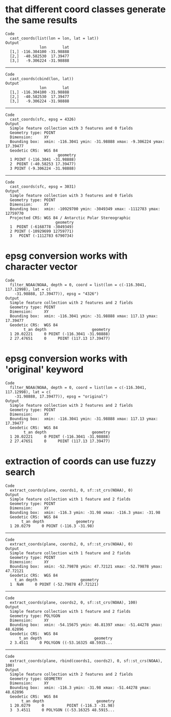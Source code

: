 # that different coord classes generate the same results

    Code
      cast_coords(list(lon = lon, lat = lat))
    Output
                   lon       lat
      [1,] -116.304100 -31.98888
      [2,]  -40.582530  17.39477
      [3,]   -9.306224 -31.98888

---

    Code
      cast_coords(cbind(lon, lat))
    Output
                   lon       lat
      [1,] -116.304100 -31.98888
      [2,]  -40.582530  17.39477
      [3,]   -9.306224 -31.98888

---

    Code
      cast_coords(sfc, epsg = 4326)
    Output
      Simple feature collection with 3 features and 0 fields
      Geometry type: POINT
      Dimension:     XY
      Bounding box:  xmin: -116.3041 ymin: -31.98888 xmax: -9.306224 ymax: 17.39477
      Geodetic CRS:  WGS 84
                           geometry
      1 POINT (-116.3041 -31.98888)
      2  POINT (-40.58253 17.39477)
      3 POINT (-9.306224 -31.98888)

---

    Code
      cast_coords(sfc, epsg = 3031)
    Output
      Simple feature collection with 3 features and 0 fields
      Geometry type: POINT
      Dimension:     XY
      Bounding box:  xmin: -10929700 ymin: -3049349 xmax: -1112783 ymax: 12759770
      Projected CRS: WGS 84 / Antarctic Polar Stereographic
                          geometry
      1  POINT (-6168778 -3049349)
      2 POINT (-10929699 12759771)
      3   POINT (-1112783 6790734)

# epsg conversion works with character vector

    Code
      filter_NOAA(NOAA, depth = 0, coord = list(lon = c(-116.3041, 117.12998), lat = c(
        -31.98888, 17.39477)), epsg = "4326")
    Output
      Simple feature collection with 2 features and 2 fields
      Geometry type: POINT
      Dimension:     XY
      Bounding box:  xmin: -116.3041 ymin: -31.98888 xmax: 117.13 ymax: 17.39477
      Geodetic CRS:  WGS 84
            t_an depth                    geometry
      1 20.02221     0 POINT (-116.3041 -31.98888)
      2 27.47651     0     POINT (117.13 17.39477)

# epsg conversion works with 'original' keyword

    Code
      filter_NOAA(NOAA, depth = 0, coord = list(lon = c(-116.3041, 117.12998), lat = c(
        -31.98888, 17.39477)), epsg = "original")
    Output
      Simple feature collection with 2 features and 2 fields
      Geometry type: POINT
      Dimension:     XY
      Bounding box:  xmin: -116.3041 ymin: -31.98888 xmax: 117.13 ymax: 17.39477
      Geodetic CRS:  WGS 84
            t_an depth                    geometry
      1 20.02221     0 POINT (-116.3041 -31.98888)
      2 27.47651     0     POINT (117.13 17.39477)

# extraction of coords can use fuzzy search

    Code
      extract_coords(plane, coords1, 0, sf::st_crs(NOAA), 0)
    Output
      Simple feature collection with 1 feature and 2 fields
      Geometry type: POINT
      Dimension:     XY
      Bounding box:  xmin: -116.3 ymin: -31.98 xmax: -116.3 ymax: -31.98
      Geodetic CRS:  WGS 84
           t_an depth              geometry
      1 20.0279     0 POINT (-116.3 -31.98)

---

    Code
      extract_coords(plane, coords2, 0, sf::st_crs(NOAA), 0)
    Output
      Simple feature collection with 1 feature and 2 fields
      Geometry type: POINT
      Dimension:     XY
      Bounding box:  xmin: -52.79878 ymin: 47.72121 xmax: -52.79878 ymax: 47.72121
      Geodetic CRS:  WGS 84
        t_an depth                   geometry
      1  NaN     0 POINT (-52.79878 47.72121)

---

    Code
      extract_coords(plane, coords2, 0, sf::st_crs(NOAA), 100)
    Output
      Simple feature collection with 1 feature and 2 fields
      Geometry type: POLYGON
      Dimension:     XY
      Bounding box:  xmin: -54.15675 ymin: 46.81397 xmax: -51.44278 ymax: 48.62896
      Geodetic CRS:  WGS 84
          t_an depth                       geometry
      2 3.4511     0 POLYGON ((-53.16325 48.5915...

---

    Code
      extract_coords(plane, rbind(coords1, coords2), 0, sf::st_crs(NOAA), 100)
    Output
      Simple feature collection with 2 features and 2 fields
      Geometry type: GEOMETRY
      Dimension:     XY
      Bounding box:  xmin: -116.3 ymin: -31.98 xmax: -51.44278 ymax: 48.62896
      Geodetic CRS:  WGS 84
           t_an depth                       geometry
      1 20.0279     0          POINT (-116.3 -31.98)
      3  3.4511     0 POLYGON ((-53.16325 48.5915...

